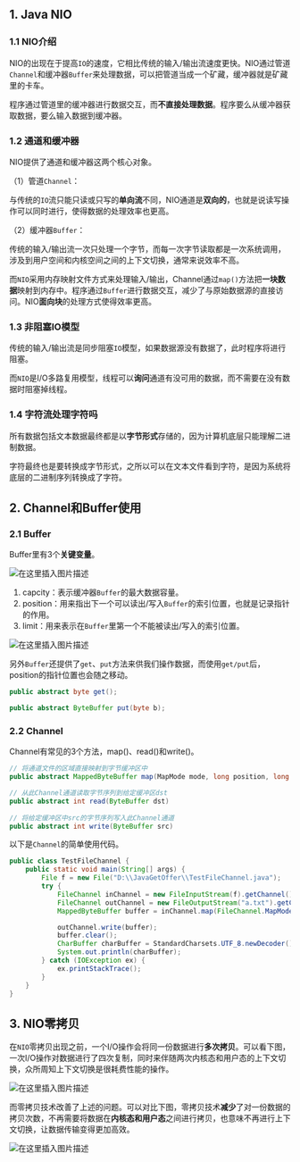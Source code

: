 ## 1. Java NIO

### 1.1 NIO介绍

NIO的出现在于提高`IO`的速度，它相比传统的输入/输出流速度更快。NIO通过管道`Channel`和缓冲器`Buffer`来处理数据，可以把管道当成一个矿藏，缓冲器就是矿藏里的卡车。

程序通过管道里的缓冲器进行数据交互，而**不直接处理数据**。程序要么从缓冲器获取数据，要么输入数据到缓冲器。

### 1.2 通道和缓冲器

NIO提供了通道和缓冲器这两个核心对象。

（1）管道`Channel`：

与传统的`IO`流只能只读或只写的**单向流**不同，NIO通道是**双向的**，也就是说读写操作可以同时进行，使得数据的处理效率也更高。

（2）缓冲器`Buffer`：

传统的输入/输出流一次只处理一个字节，而每一次字节读取都是一次系统调用，涉及到用户空间和内核空间之间的上下文切换，通常来说效率不高。

而`NIO`采用内存映射文件方式来处理输入/输出，Channel通过`map()`方法把**一块数据**映射到内存中。程序通过`Buffer`进行数据交互，减少了与原始数据源的直接访问。NIO**面向块**的处理方式使得效率更高。

### 1.3 非阻塞IO模型

传统的输入/输出流是同步阻塞`IO`模型，如果数据源没有数据了，此时程序将进行阻塞。

而`NIO`是I/O多路复用模型，线程可以**询问**通道有没可用的数据，而不需要在没有数据时阻塞掉线程。

### 1.4 字符流处理字符吗

所有数据包括文本数据最终都是以**字节形式**存储的，因为计算机底层只能理解二进制数据。

字符最终也是要转换成字节形式，之所以可以在文本文件看到字符，是因为系统将底层的二进制序列转换成了字符。

## 2. Channel和Buffer使用

### 2.1 Buffer

Buffer里有3个**关键变量**。

![在这里插入图片描述](https://img-blog.csdnimg.cn/direct/d37341999383489896eeb066b43b3531.jpeg#pic_center)

1. capcity：表示缓冲器`Buffer`的最大数据容量。
2. position：用来指出下一个可以读出/写入`Buffer`的索引位置，也就是记录指针的作用。
3. limit：用来表示在`Buffer`里第一个不能被读出/写入的索引位置。

![在这里插入图片描述](https://img-blog.csdnimg.cn/direct/e0b0d54d3cfb4c7fbc39819fae1bfe30.png#pic_center)


另外`Buffer`还提供了`get`、`put`方法来供我们操作数据，而使用`get/put`后，position的指针位置也会随之移动。

```java
public abstract byte get();

public abstract ByteBuffer put(byte b);
```

### 2.2 Channel

Channel有常见的3个方法，map()、read()和write()。

```java
// 将通道文件的区域直接映射到字节缓冲区中
public abstract MappedByteBuffer map(MapMode mode, long position, long size)

// 从此Channel通道读取字节序列到给定缓冲区dst
public abstract int read(ByteBuffer dst)
    
// 将给定缓冲区中src的字节序列写入此Channel通道
public abstract int write(ByteBuffer src)
```

以下是`Channel`的简单使用代码。

```java
public class TestFileChannel {
    public static void main(String[] args) {
        File f = new File("D:\\JavaGetOffer\\TestFileChannel.java");
        try {
            FileChannel inChannel = new FileInputStream(f).getChannel();
            FileChannel outChannel = new FileOutputStream("a.txt").getChannel();
            MappedByteBuffer buffer = inChannel.map(FileChannel.MapMode.READ_ONLY, 0, f.length());

            outChannel.write(buffer);
            buffer.clear();
            CharBuffer charBuffer = StandardCharsets.UTF_8.newDecoder().decode(buffer);
            System.out.println(charBuffer);
        } catch (IOException ex) {
            ex.printStackTrace();
        }
    }
}
```

## 3. NIO零拷贝

在`NIO`零拷贝出现之前，一个I/O操作会将同一份数据进行**多次拷贝**。可以看下图，一次I/O操作对数据进行了四次复制，同时来伴随两次内核态和用户态的上下文切换，众所周知上下文切换是很耗费性能的操作。

![在这里插入图片描述](https://img-blog.csdnimg.cn/direct/275097f4798a43ed89b88678857ebd59.png#pic_center)


而零拷贝技术改善了上述的问题。可以对比下图，零拷贝技术**减少**了对一份数据的拷贝次数，不再需要将数据在**内核态和用户态**之间进行拷贝，也意味不再进行上下文切换，让数据传输变得更加高效。

![在这里插入图片描述](https://img-blog.csdnimg.cn/direct/fed9e965d29c48caa4206e88aea11fa0.png#pic_center)